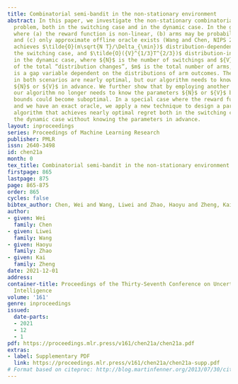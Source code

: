 ```yaml
---
title: Combinatorial semi-bandit in the non-stationary environment
abstract: In this paper, we investigate the non-stationary combinatorial semi-bandit
  problem, both in the switching case and in the dynamic case. In the general case
  where (a) the reward function is non-linear, (b) arms may be probabilistically triggered,
  and (c) only approximate offline oracle exists (Wang and Chen, NIPS 2017), our algorithm
  achieves $\tilde{O}(m\sqrt{N T}/\Delta_{\min})$ distribution-dependent regret in
  the switching case, and $\tilde{O}({V}^{1/3}T^{2/3})$ distribution-independent regret
  in the dynamic case, where ${N}$ is the number of switchings and ${V}$ is the sum
  of the total “distribution changes”, $m$ is the total number of arms, and $\Delta_{\min}$
  is a gap variable dependent on the distributions of arm outcomes. The regret bounds
  in both scenarios are nearly optimal, but our algorithm needs to know the parameter
  ${N}$ or ${V}$ in advance. We further show that by employing another technique,
  our algorithm no longer needs to know the parameters ${N}$ or ${V}$ but the regret
  bounds could become suboptimal. In a special case where the reward function is linear
  and we have an exact oracle, we apply a new technique to design a parameter-free
  algorithm that achieves nearly optimal regret both in the switching case and in
  the dynamic case without knowing the parameters in advance.
layout: inproceedings
series: Proceedings of Machine Learning Research
publisher: PMLR
issn: 2640-3498
id: chen21a
month: 0
tex_title: Combinatorial semi-bandit in the non-stationary environment
firstpage: 865
lastpage: 875
page: 865-875
order: 865
cycles: false
bibtex_author: Chen, Wei and Wang, Liwei and Zhao, Haoyu and Zheng, Kai
author:
- given: Wei
  family: Chen
- given: Liwei
  family: Wang
- given: Haoyu
  family: Zhao
- given: Kai
  family: Zheng
date: 2021-12-01
address:
container-title: Proceedings of the Thirty-Seventh Conference on Uncertainty in Artificial
  Intelligence
volume: '161'
genre: inproceedings
issued:
  date-parts:
  - 2021
  - 12
  - 1
pdf: https://proceedings.mlr.press/v161/chen21a/chen21a.pdf
extras:
- label: Supplementary PDF
  link: https://proceedings.mlr.press/v161/chen21a/chen21a-supp.pdf
# Format based on citeproc: http://blog.martinfenner.org/2013/07/30/citeproc-yaml-for-bibliographies/
---
```

